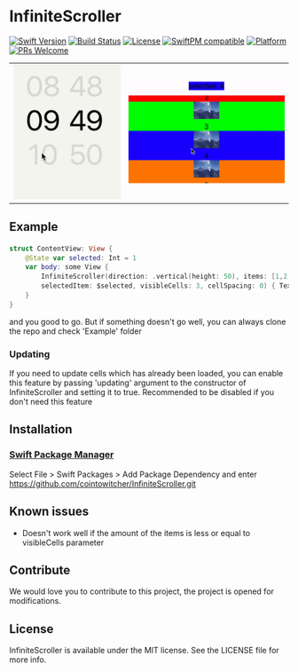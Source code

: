 # InfiniteScroller

[![Swift Version][swift-image]][swift-url]
[![Build Status][travis-image]][travis-url]
[![License][license-image]][license-url]
[![SwiftPM compatible](https://img.shields.io/badge/SwiftPM-compatible-4BC51D.svg?style=flat)](https://github.com/Carthage/Carthage)
[![Platform](https://img.shields.io/cocoapods/p/LFAlertController.svg?style=flat)](http://cocoapods.org/pods/LFAlertController)
[![PRs Welcome](https://img.shields.io/badge/PRs-welcome-brightgreen.svg?style=flat-square)](http://makeapullrequest.com)
<table cellspacing="0" cellpadding="0" style="border-collapse: collapse; border: none;">
<tr>
    <td><img src="https://github.com/cointowitcher/InfiniteScroller/blob/master/docs/time_picker_example.gif" width="412">
</td>
    <td><img src="https://github.com/cointowitcher/InfiniteScroller/blob/master/docs/example.gif" width="600"></td>
    </tr>
    </table>


## Example

```swift
struct ContentView: View {
    @State var selected: Int = 1
    var body: some View {
        InfiniteScroller(direction: .vertical(height: 50), items: [1,2,3,4], 
        selectedItem: $selected, visibleCells: 3, cellSpacing: 0) { Text("\($0)") }
    }
}
```
and you good to go.
But if something doesn't go well, you can always clone the repo and check 'Example' folder

### Updating

If you need to update cells which has already been loaded, you can enable this feature by passing
'updating' argument to the constructor of InfiniteScroller and setting it to true. Recommended to be disabled if you
don't need this feature

## Installation

### [Swift Package Manager](https://github.com/apple/swift-package-manager)
Select File > Swift Packages > Add Package Dependency and enter https://github.com/cointowitcher/InfiniteScroller.git 

## Known issues

- Doesn't work well if the amount of the items is less or equal to visibleCells parameter

## Contribute

We would love you to contribute to this project, the project is opened for modifications. 

## License

InfiniteScroller is available under the MIT license. See the LICENSE file for more info.

[swift-image]:https://img.shields.io/badge/swift-5.2-orange.svg
[swift-url]: https://swift.org/
[license-image]: https://img.shields.io/badge/License-MIT-blue.svg
[license-url]: LICENSE
[travis-image]: https://img.shields.io/travis/dbader/node-datadog-metrics/master.svg?style=flat-square
[travis-url]: https://travis-ci.org/dbader/node-datadog-metrics
[codebeat-image]: https://codebeat.co/badges/c19b47ea-2f9d-45df-8458-b2d952fe9dad
[codebeat-url]: https://codebeat.co/projects/github-com-vsouza-awesomeios-com

